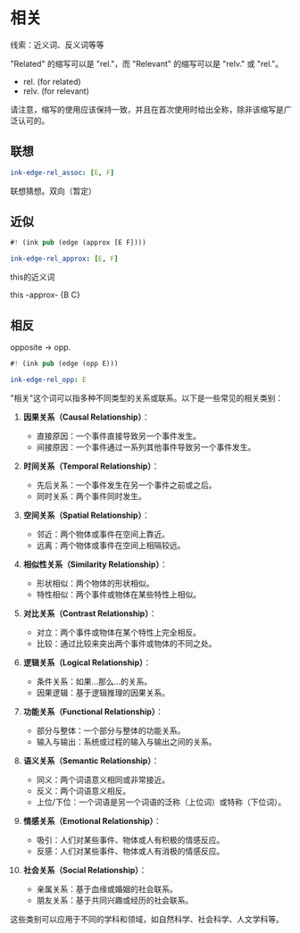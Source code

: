 # 相关

线索：近义词、反义词等等

"Related" 的缩写可以是 "rel."，而 "Relevant" 的缩写可以是 "relv." 或 "rel."。

- rel. (for related)
- relv. (for relevant)

请注意，缩写的使用应该保持一致，并且在首次使用时给出全称，除非该缩写是广泛认可的。

## 联想

```yaml
ink-edge-rel_assoc: [E, F]
```

联想猜想。双向（暂定）


## 近似 

```rs
#! (ink pub (edge (approx [E F])))
```

```yaml
ink-edge-rel_approx: [E, F]
```

this的近义词

this -approx- {B C}  


## 相反

opposite -> opp.

```rs
#! (ink pub (edge (opp E)))
```

```yaml
ink-edge-rel_opp: E
```


"相关"这个词可以指多种不同类型的关系或联系。以下是一些常见的相关类别：

1. **因果关系（Causal Relationship）**：
   - 直接原因：一个事件直接导致另一个事件发生。
   - 间接原因：一个事件通过一系列其他事件导致另一个事件发生。

2. **时间关系（Temporal Relationship）**：
   - 先后关系：一个事件发生在另一个事件之前或之后。
   - 同时关系：两个事件同时发生。

3. **空间关系（Spatial Relationship）**：
   - 邻近：两个物体或事件在空间上靠近。
   - 远离：两个物体或事件在空间上相隔较远。

4. **相似性关系（Similarity Relationship）**：
   - 形状相似：两个物体的形状相似。
   - 特性相似：两个事件或物体在某些特性上相似。

5. **对比关系（Contrast Relationship）**：
   - 对立：两个事件或物体在某个特性上完全相反。
   - 比较：通过比较来突出两个事件或物体的不同之处。

6. **逻辑关系（Logical Relationship）**：
   - 条件关系：如果...那么...的关系。
   - 因果逻辑：基于逻辑推理的因果关系。

7. **功能关系（Functional Relationship）**：
   - 部分与整体：一个部分与整体的功能关系。
   - 输入与输出：系统或过程的输入与输出之间的关系。

8. **语义关系（Semantic Relationship）**：
   - 同义：两个词语意义相同或非常接近。
   - 反义：两个词语意义相反。
   - 上位/下位：一个词语是另一个词语的泛称（上位词）或特称（下位词）。

9. **情感关系（Emotional Relationship）**：
   - 吸引：人们对某些事件、物体或人有积极的情感反应。
   - 反感：人们对某些事件、物体或人有消极的情感反应。

10. **社会关系（Social Relationship）**：
    - 亲属关系：基于血缘或婚姻的社会联系。
    - 朋友关系：基于共同兴趣或经历的社会联系。

这些类别可以应用于不同的学科和领域，如自然科学、社会科学、人文学科等。